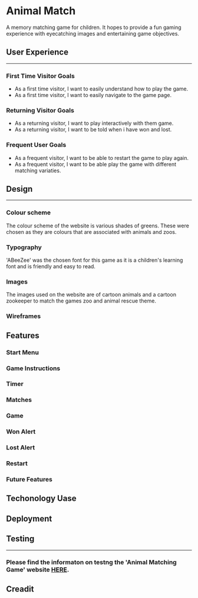 # Animal Match
A memory matching game for children. It hopes to provide a fun gaming experience with eyecatching images and entertaining game objectives.


## User Experience
***

### First Time Visitor Goals
* As a first time visitor, I want to easily understand how to play the game.
* As a first time visitor, I want to easily navigate to the game page.

### Returning Visitor Goals
* As a returning visitor, I want to play interactively with them game.
* As a returning visitor, I want to be told when i have won and lost.

### Frequent User Goals
* As a frequent visitor, I want to be able to restart the game to play again.
* As a frequent visitor, I want to be able play the game with different matching variaties.

## Design
*** 

### Colour scheme
The colour scheme of the website is various shades of greens. These were chosen as they are colours that are associated with animals and zoos.

### Typography
'ABeeZee' was the chosen font for this game as it is a children's learning font and is friendly and easy to read.

### Images
The images used on the website are of cartoon animals and a cartoon zookeeper to match the games zoo and animal rescue theme.

### Wireframes

## Features
### Start Menu

### Game Instructions
### Timer
### Matches
### Game 
### Won Alert 
### Lost Alert
### Restart
### Future Features

## Techonology Uase

## Deployment

## Testing
***
### Please find the informaton on testng the 'Animal Matching Game' website [HERE](TESTING.md).

## Creadit



